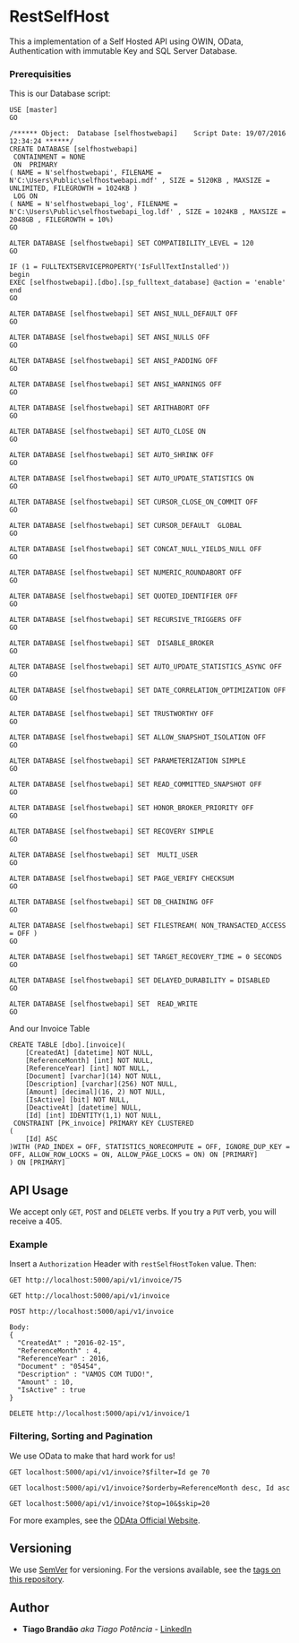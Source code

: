 # RestSelfHost

This a implementation of a Self Hosted API using OWIN, OData, Authentication with immutable Key and SQL Server Database.


### Prerequisities

This is our Database script:

```
USE [master]
GO

/****** Object:  Database [selfhostwebapi]    Script Date: 19/07/2016 12:34:24 ******/
CREATE DATABASE [selfhostwebapi]
 CONTAINMENT = NONE
 ON  PRIMARY 
( NAME = N'selfhostwebapi', FILENAME = N'C:\Users\Public\selfhostwebapi.mdf' , SIZE = 5120KB , MAXSIZE = UNLIMITED, FILEGROWTH = 1024KB )
 LOG ON 
( NAME = N'selfhostwebapi_log', FILENAME = N'C:\Users\Public\selfhostwebapi_log.ldf' , SIZE = 1024KB , MAXSIZE = 2048GB , FILEGROWTH = 10%)
GO

ALTER DATABASE [selfhostwebapi] SET COMPATIBILITY_LEVEL = 120
GO

IF (1 = FULLTEXTSERVICEPROPERTY('IsFullTextInstalled'))
begin
EXEC [selfhostwebapi].[dbo].[sp_fulltext_database] @action = 'enable'
end
GO

ALTER DATABASE [selfhostwebapi] SET ANSI_NULL_DEFAULT OFF 
GO

ALTER DATABASE [selfhostwebapi] SET ANSI_NULLS OFF 
GO

ALTER DATABASE [selfhostwebapi] SET ANSI_PADDING OFF 
GO

ALTER DATABASE [selfhostwebapi] SET ANSI_WARNINGS OFF 
GO

ALTER DATABASE [selfhostwebapi] SET ARITHABORT OFF 
GO

ALTER DATABASE [selfhostwebapi] SET AUTO_CLOSE ON 
GO

ALTER DATABASE [selfhostwebapi] SET AUTO_SHRINK OFF 
GO

ALTER DATABASE [selfhostwebapi] SET AUTO_UPDATE_STATISTICS ON 
GO

ALTER DATABASE [selfhostwebapi] SET CURSOR_CLOSE_ON_COMMIT OFF 
GO

ALTER DATABASE [selfhostwebapi] SET CURSOR_DEFAULT  GLOBAL 
GO

ALTER DATABASE [selfhostwebapi] SET CONCAT_NULL_YIELDS_NULL OFF 
GO

ALTER DATABASE [selfhostwebapi] SET NUMERIC_ROUNDABORT OFF 
GO

ALTER DATABASE [selfhostwebapi] SET QUOTED_IDENTIFIER OFF 
GO

ALTER DATABASE [selfhostwebapi] SET RECURSIVE_TRIGGERS OFF 
GO

ALTER DATABASE [selfhostwebapi] SET  DISABLE_BROKER 
GO

ALTER DATABASE [selfhostwebapi] SET AUTO_UPDATE_STATISTICS_ASYNC OFF 
GO

ALTER DATABASE [selfhostwebapi] SET DATE_CORRELATION_OPTIMIZATION OFF 
GO

ALTER DATABASE [selfhostwebapi] SET TRUSTWORTHY OFF 
GO

ALTER DATABASE [selfhostwebapi] SET ALLOW_SNAPSHOT_ISOLATION OFF 
GO

ALTER DATABASE [selfhostwebapi] SET PARAMETERIZATION SIMPLE 
GO

ALTER DATABASE [selfhostwebapi] SET READ_COMMITTED_SNAPSHOT OFF 
GO

ALTER DATABASE [selfhostwebapi] SET HONOR_BROKER_PRIORITY OFF 
GO

ALTER DATABASE [selfhostwebapi] SET RECOVERY SIMPLE 
GO

ALTER DATABASE [selfhostwebapi] SET  MULTI_USER 
GO

ALTER DATABASE [selfhostwebapi] SET PAGE_VERIFY CHECKSUM  
GO

ALTER DATABASE [selfhostwebapi] SET DB_CHAINING OFF 
GO

ALTER DATABASE [selfhostwebapi] SET FILESTREAM( NON_TRANSACTED_ACCESS = OFF ) 
GO

ALTER DATABASE [selfhostwebapi] SET TARGET_RECOVERY_TIME = 0 SECONDS 
GO

ALTER DATABASE [selfhostwebapi] SET DELAYED_DURABILITY = DISABLED 
GO

ALTER DATABASE [selfhostwebapi] SET  READ_WRITE 
GO

```

And our Invoice Table

```
CREATE TABLE [dbo].[invoice](
	[CreatedAt] [datetime] NOT NULL,
	[ReferenceMonth] [int] NOT NULL,
	[ReferenceYear] [int] NOT NULL,
	[Document] [varchar](14) NOT NULL,
	[Description] [varchar](256) NOT NULL,
	[Amount] [decimal](16, 2) NOT NULL,
	[IsActive] [bit] NOT NULL,
	[DeactiveAt] [datetime] NULL,
	[Id] [int] IDENTITY(1,1) NOT NULL,
 CONSTRAINT [PK_invoice] PRIMARY KEY CLUSTERED 
(
	[Id] ASC
)WITH (PAD_INDEX = OFF, STATISTICS_NORECOMPUTE = OFF, IGNORE_DUP_KEY = OFF, ALLOW_ROW_LOCKS = ON, ALLOW_PAGE_LOCKS = ON) ON [PRIMARY]
) ON [PRIMARY]
```

## API Usage

We accept only ```GET```, ```POST``` and ```DELETE``` verbs. If you try a ```PUT``` verb, you will receive a 405.

### Example

Insert a ```Authorization``` Header with ```restSelfHostToken``` value. Then:

```
GET http://localhost:5000/api/v1/invoice/75
```

```
GET http://localhost:5000/api/v1/invoice
```

```
POST http://localhost:5000/api/v1/invoice

Body:
{
  "CreatedAt" : "2016-02-15",
  "ReferenceMonth" : 4,
  "ReferenceYear" : 2016,
  "Document" : "05454",
  "Description" : "VAMOS COM TUDO!",
  "Amount" : 10,
  "IsActive" : true
}
```

```
DELETE http://localhost:5000/api/v1/invoice/1
```
### Filtering, Sorting and Pagination

We use OData to make that hard work for us!

```
GET localhost:5000/api/v1/invoice?$filter=Id ge 70
```

```
GET localhost:5000/api/v1/invoice?$orderby=ReferenceMonth desc, Id asc
```

```
GET localhost:5000/api/v1/invoice?$top=10&$skip=20
```

For more examples, see the [ODAta Official Website](http://www.odata.org/documentation/odata-version-2-0/uri-conventions/#SystemQueryOptions).


## Versioning

We use [SemVer](http://semver.org/) for versioning. For the versions available, see the [tags on this repository](https://github.com/tiagomourabrandao/RestSelfHost/tags). 

## Author

* **Tiago Brandão**  *aka Tiago Potência* - [LinkedIn](https://br.linkedin.com/in/tiagomourabrandao)